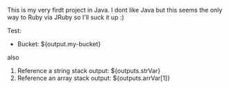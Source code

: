 This is my very firdt project in Java.
I dont like Java but this seems the only way to Ruby via JRuby so I'll suck it up :)

Test:

* Bucket: ${output.my-bucket}

also

1. Reference a string stack output: ${outputs.strVar}
2. Reference an array stack output: ${outputs.arrVar[1]}
